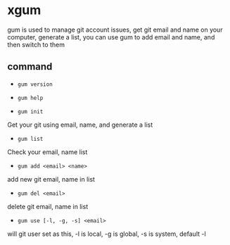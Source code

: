# xgum

gum is used to manage git account issues, get git email and name on your computer, generate a list, you can use gum to add email and name, and then switch to them

## command

* `gum version`
  
* `gum help`

* `gum init`

Get your git using email, name, and generate a list

* `gum list`

Check your email, name list

* `gum add <email> <name>`

add new git email, name in list

* `gum del <email>`

delete git email, name in list

* `gum use [-l, -g, -s] <email>`

will git user set as this, -l is local, -g is global, -s is system, default -l 